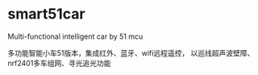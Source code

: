 # smart51car
Multi-functional intelligent car by 51 mcu

多功能智能小车51版本，集成红外、蓝牙、wifi远程遥控，
以巡线超声波壁障、nrf2401多车组网、寻光追光功能
